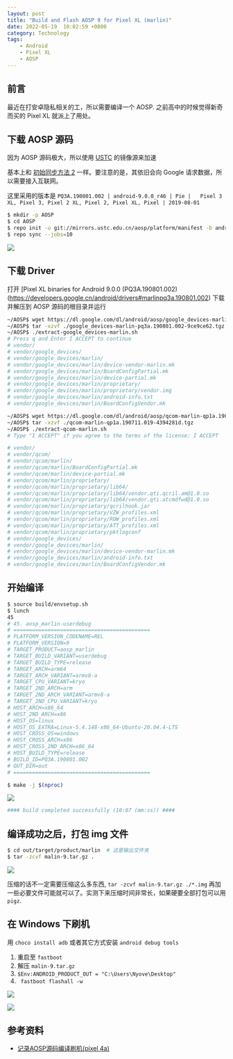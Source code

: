 ```yaml
---
layout: post
title: "Build and Flash AOSP 9 for Pixel XL (marlin)"
date: 2022-05-19  10:02:59 +0800
category: Technology
tags: 
    - Android 
    - Pixel XL 
    - AOSP
---
```


## 前言
最近在打安卓隐私相关的工，所以需要编译一个 AOSP. 之前高中的时候觉得新奇而买的 Pixel XL 就派上了用处。

## 下载 AOSP 源码

因为 AOSP 源码极大，所以使用 [USTC](https://lug.ustc.edu.cn/wiki/mirrors/help/aosp/) 的镜像源来加速

基本上和 [初始同步方法 2](https://lug.ustc.edu.cn/wiki/mirrors/help/aosp/) 一样。要注意的是，其依旧会向 Google 请求数据，所以需要接入互联网。

这里采用的版本是 `PQ3A.190801.002 |	android-9.0.0_r46 |	Pie |	Pixel 3 XL, Pixel 3, Pixel 2 XL, Pixel 2, Pixel XL, Pixel |	2019-08-01`

```bash
$ mkdir -p AOSP
$ cd AOSP
$ repo init -u git://mirrors.ustc.edu.cn/aosp/platform/manifest -b android-9.0.0_r46
$ repo sync --jobs=10
```

![](https://snz04pap002files.storage.live.com/y4mHgTjrXnZLsSP-5V7p4gl04oT2rmZ8JQVr16eOO9Do16QYGKdl7UAJaI6P_YEF-YLcYMb1AprfCvJwJQRWY2sJeXyO0P5Kt1BZCnNDAIi4El3p8UBucstR7kdgmjxme7UPDpsb2naZAygMQ0xWdvQujlEFf6Gu96ZlK3Dydgpmp9Em64VWUfeCuUHZjou6b-M?width=256&height=78&cropmode=none)

## 下载 Driver

打开 [Pixel XL binaries for Android 9.0.0 (PQ3A.190801.002)(https://developers.google.cn/android/drivers#marlinpq3a.190801.002) 下载并解压到 AOSP 源码的根目录并运行

```bash
~/AOSP$ wget https://dl.google.com/dl/android/aosp/google_devices-marlin-pq3a.190801.002-9ce9ce62.tgz
~/AOSP$ tar -xzvf ./google_devices-marlin-pq3a.190801.002-9ce9ce62.tgz
~/AOSP$ ./extract-google_devices-marlin.sh
# Press q and Enter I ACCEPT to continue
# vendor/
# vendor/google_devices/
# vendor/google_devices/marlin/
# vendor/google_devices/marlin/device-vendor-marlin.mk
# vendor/google_devices/marlin/BoardConfigPartial.mk
# vendor/google_devices/marlin/device-partial.mk
# vendor/google_devices/marlin/proprietary/
# vendor/google_devices/marlin/proprietary/vendor.img
# vendor/google_devices/marlin/android-info.txt
# vendor/google_devices/marlin/BoardConfigVendor.mk
```

```bash
~/AOSP$ wget https://dl.google.com/dl/android/aosp/qcom-marlin-qp1a.190711.019-4394281d.tgz
~/AOSP$ tar -xzvf ./qcom-marlin-qp1a.190711.019-4394281d.tgz
~/AOSP$ ./extract-qcom-marlin.sh
# Type "I ACCEPT" if you agree to the terms of the license: I ACCEPT

# vendor/
# vendor/qcom/
# vendor/qcom/marlin/
# vendor/qcom/marlin/BoardConfigPartial.mk
# vendor/qcom/marlin/device-partial.mk
# vendor/qcom/marlin/proprietary/
# vendor/qcom/marlin/proprietary/lib64/
# vendor/qcom/marlin/proprietary/lib64/vendor.qti.qcril.am@1.0.so
# vendor/qcom/marlin/proprietary/lib64/vendor.qti.atcmdfwd@1.0.so
# vendor/qcom/marlin/proprietary/qcrilhook.jar
# vendor/qcom/marlin/proprietary/VZW_profiles.xml
# vendor/qcom/marlin/proprietary/ROW_profiles.xml
# vendor/qcom/marlin/proprietary/ATT_profiles.xml
# vendor/qcom/marlin/proprietary/pktlogconf
# vendor/google_devices/
# vendor/google_devices/marlin/
# vendor/google_devices/marlin/device-vendor-marlin.mk
# vendor/google_devices/marlin/android-info.txt
# vendor/google_devices/marlin/BoardConfigVendor.mk
```

## 开始编译
```bash
$ source build/envsetup.sh
$ lunch
45
# 45. aosp_marlin-userdebug
# ============================================
# PLATFORM_VERSION_CODENAME=REL
# PLATFORM_VERSION=9
# TARGET_PRODUCT=aosp_marlin
# TARGET_BUILD_VARIANT=userdebug
# TARGET_BUILD_TYPE=release
# TARGET_ARCH=arm64
# TARGET_ARCH_VARIANT=armv8-a
# TARGET_CPU_VARIANT=kryo
# TARGET_2ND_ARCH=arm
# TARGET_2ND_ARCH_VARIANT=armv8-a
# TARGET_2ND_CPU_VARIANT=kryo
# HOST_ARCH=x86_64
# HOST_2ND_ARCH=x86
# HOST_OS=linux
# HOST_OS_EXTRA=Linux-5.4.148-x86_64-Ubuntu-20.04.4-LTS
# HOST_CROSS_OS=windows
# HOST_CROSS_ARCH=x86
# HOST_CROSS_2ND_ARCH=x86_64
# HOST_BUILD_TYPE=release
# BUILD_ID=PQ3A.190801.002
# OUT_DIR=out
# ============================================

$ make -j $(nproc)
```
![](https://snz04pap002files.storage.live.com/y4mXiJffkPzom1v43loKC2oERW1RZ6XBlcv_oq-1OeCkJDiebcxXTivNz-G1rTKnxh-fEMmByob4EgX0mBeuUfRO3LRxSnS4te1G-rNvyeW4_8_KF8Cj9M4x0bNbMhP9NHh3PAPxHpSef_6VYorTiCeYY2yWKWtUWlPVG0QGfsjmrkhPthXVVJ6QR-5OrPdnUV6?width=1024&height=551&cropmode=none)

```bash
#### build completed successfully (10:07 (mm:ss)) ####
```

## 编译成功之后，打包 img 文件
```bash
$ cd out/target/product/marlin  # 这是输出文件夹
$ tar -zcvf malin-9.tar.gz .
```
![](https://snz04pap002files.storage.live.com/y4mtK5Oiyjq2rFZCdYEcHDvO5AE8kfgEmId0t47V7hlZn8el1eH98nZaXsBIoue8w-RzLW7FXUsA4yYjTdP1Ucg1E7VZZy-39L7s-o_y83tF_n71SczXvp7HkJUxm-D7kdhZMEKKO_b3Eb1Eovwt4BXGD4QJAcq5KXF4XEz60ckp00H2r-gZRNMEhNzqsHOvND8?width=660&height=46&cropmode=none)

压缩的话不一定需要压缩这么多东西,  `tar -zcvf malin-9.tar.gz ./*.img` 再加一些必要文件可能就可以了。实测下来压缩时间非常长，如果硬要全部打包可以用 `pigz`.

## 在 Windows 下刷机

用 `choco install adb` 或者其它方式安装 `android debug tools`

1. 重启至 `fastboot`
2. 解压 `malin-9.tar.gz`
3. `$Env:ANDROID_PRODUCT_OUT = "C:\Users\Nyove\Desktop"`
4. ` fastboot flashall -w`

![](https://snz04pap002files.storage.live.com/y4m3ukARD_CXxnCjpaH0Fop5Kug5fBh-5J5gg-JJbt2-rmOY9v29MCd7yVWc6HZKizjKXS_XhFmLZOL3B0SjMKrm9AorU5SVm5QHxAU7OY-X9jB6POWohR6MxACwJAgjapJIdsNybFWcIqMCkanyjF411dmFUoiR3JU9zML-JxJLtxdFDH-zyqv2IycfhBWUI0N?width=1024&height=352&cropmode=none)

![](https://snz04pap002files.storage.live.com/y4m7S2RH82rdS5nBWxk_U1zAqI-lXXHCjVPxi0xM-0ChhieSEIjbFxqkrT8cXT-p0v1DNzh36lXNwVnPh7WYD631yc2-q_x1dZmrBR8FRT5S3ymug0QBcZ7D4uy18NYO0pJcklWv7G9BIHjd7ErYyS63ZNSU_TgWyXxNtlLNNWpvDF3menDFGvunZsOT8qWKBun?width=768&height=1024&cropmode=none)
## 参考资料
- [记录AOSP源码编译刷机(pixel 4a)](https://codeantenna.com/a/u4LA7IZ7JU)